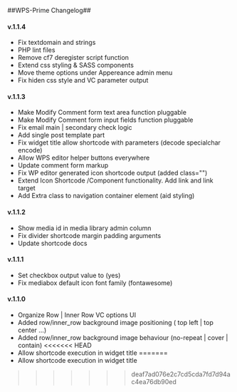 ##WPS-Prime Changelog##
#### v.1.1.4
* Fix textdomain and strings
* PHP lint files
* Remove cf7 deregister script function
* Extend css styling & SASS components
* Move theme options under Appereance admin menu
* Fix hiden css style and VC parameter output

#### v.1.1.3
* Make Modify Comment form text area function pluggable
* Make Modify Comment form input fields function pluggable
* Fix email main | secondary check logic
* Add single post template part
* Fix widget title allow shortcode with parameters (decode specialchar encode)
* Allow WPS editor helper buttons everywhere
* Update comment form markup
* Fix WP editor generated icon shortcode output (added class="")
* Extend Icon Shortcode /Component functionality. Add link and link target
* Add Extra class to navigation container element (aid styling)

#### v.1.1.2
* Show media id in media library admin column 
* Fix divider shortcode margin padding arguments
* Update shortcode docs

#### v.1.1.1
* Set checkbox output value to (yes) 
* Fix mediabox default icon font family (fontawesome)

#### v.1.1.0
* Organize Row | Inner Row VC options UI
* Added row/inner_row background image positioning ( top left | top center ...)
* Added row/inner_row background image behaviour (no-repeat | cover | contain)
<<<<<<< HEAD
* Allow shortcode execution in widget title
=======
* Allow shortcode execution in widget title
>>>>>>> deaf7ad076e2c7cd5cda7fd7d94ac4ea76db90ed

